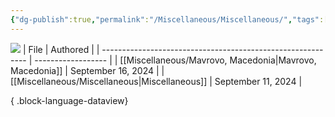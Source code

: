 ```yaml
---
{"dg-publish":true,"permalink":"/Miscellaneous/Miscellaneous/","tags":["miscellaneous"]}
---
```


![](https://i.imgur.com/deTupZN.png)
| File                                                        | Authored           |
| ----------------------------------------------------------- | ------------------ |
| [[Miscellaneous/Mavrovo, Macedonia\|Mavrovo, Macedonia]] | September 16, 2024 |
| [[Miscellaneous/Miscellaneous\|Miscellaneous]]           | September 11, 2024 |

{ .block-language-dataview}